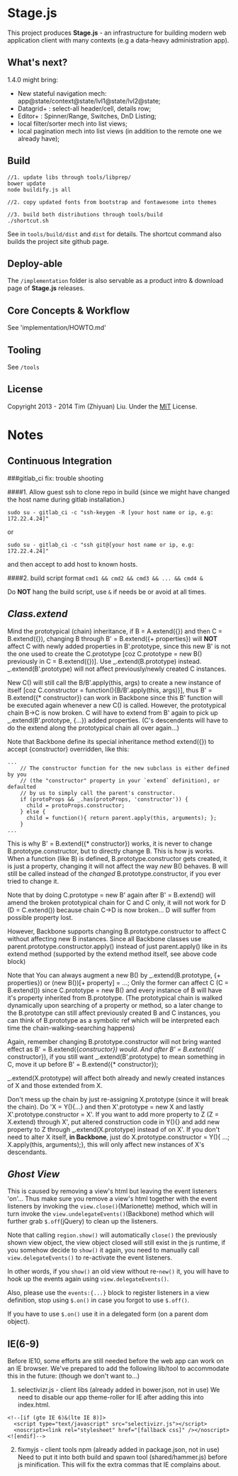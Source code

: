 Stage.js
===================
This project produces **Stage.js** - an infrastructure for building modern web application client with many contexts (e.g a data-heavy administration app).


What's next?
------------
1.4.0 might bring:
* New stateful navigation mech: app@state/context@state/lvl1@state/lvl2@state;
* Datagrid+ : select-all header/cell, details row;
* Editor+ : Spinner/Range, Switches, DnD Listing;
* local filter/sorter mech into list views; 
* local pagination mech into list views (in addition to the remote one we already have); 


Build
-------------
```
//1. update libs through tools/libprep/
bower update
node buildify.js all

//2. copy updated fonts from bootstrap and fontawesome into themes

//3. build both distributions through tools/build
./shortcut.sh
```
See in `tools/build/dist` and `dist` for details. The shortcut command also builds the project site github page.


Deploy-able
-----------
The `/implementation` folder is also servable as a product intro & download page of **Stage.js** releases.


Core Concepts & Workflow
----------------------
See 'implementation/HOWTO.md'


Tooling
-------
See `/tools`


License
-------
Copyright 2013 - 2014 Tim (Zhiyuan) Liu. 
Under the [MIT](http://opensource.org/licenses/MIT) License.


Notes
=====
Continuous Integration
----------------------
###gitlab_ci fix: trouble shooting

####1. Allow guest ssh to clone repo in build
(since we might have changed the host name during gitlab installation.)

`sudo su - gitlab_ci -c "ssh-keygen -R [your host name or ip, e.g: 172.22.4.24]"`

or

`sudo su - gitlab_ci -c "ssh git@[your host name or ip, e.g: 172.22.4.24]"`

and then accept to add host to known hosts.


####2. build script format
`cmd1 && cmd2 && cmd3 && ... && cmd4 &`

Do **NOT** hang the build script, use `&` if needs be or avoid at all times.

*Class.extend*
----------------------
Mind the prototypical (chain) inheritance, if B = A.extend({}) and then C = B.extend({}), changing B through B' = B.extend({+ properties}) will **NOT** affect C with newly added properties in B'.prototype, since this new B' is not the one used to create the C.prototype [coz C.prototype = new B() previously in C = B.extend({})]. Use _.extend(B.prototype) instead. _.extend(B'.prototype) will not affect previously/newly created C instances.

New C() will still call the B/B'.apply(this, args) to create a new instance of itself [coz C.constructor = function(){B/B'.apply(this, args)}], thus B' = B.extend({* constructor}) can work in Backbone since this B' function will be executed again whenever a new C() is called. However, the prototypical chain B->C is now broken. C will have to extend from B' again to pick up _.extend(B'.prototype, {...}) added properties. (C's descendents will have to do the extend along the prototypical chain all over again...)

Note that Backbone define its special inheritance method extend({}) to accept {constructor} overridden, like this:
```
...
    // The constructor function for the new subclass is either defined by you
    // (the "constructor" property in your `extend` definition), or defaulted
    // by us to simply call the parent's constructor.
    if (protoProps && _.has(protoProps, 'constructor')) {
      child = protoProps.constructor;
    } else {
      child = function(){ return parent.apply(this, arguments); };
    }
...
```
This is why B' = B.extend({* constructor}) works, it is never to change B.prototype.constructor, but to directly change B. This is how js works. When a function (like B) is defined, B.prototype.constructor gets created, it is just a property, changing it will not affect the way *new* B() behaves. B will still be called instead of the *changed* B.prototype.constructor, if you ever tried to change it.

Note that by doing C.prototype = new B' again after B' = B.extend() will amend the broken prototypical chain for C and C only, it will not work for D (D = C.extend()) because chain C->D is now broken... D will suffer from possible property lost.

However, Backbone supports changing B.prototype.constructor to affect C without affecting new B instances. Since all Backbone classes use parent.prototype.constructor.apply() instead of just parent.apply() like in its extend method (supported by the extend method itself, see above code block)

Note that You can always augment a new B() by _.extend(B.prototype, {+ properties}) or (new B())[+ property] = ...; Only the former can affect C (C = B.extend()) since C.prototype = new B() and every instance of B will have it's property inherited from B.prototype. (The prototypical chain is walked dynamically upon searching of a property or method, so a later change to the B.prototype can still affect previously created B and C instances, you can think of B.prototype as a symbolic ref which will be interpreted each time the chain-walking-searching happens)

Again, remember changing B.prototype.constructor will not bring wanted effect as B' = B.extend({*constructor}) would. And after B' = B.extend({* constructor}), if you still want _.extend(B'.prototype) to mean something in C, move it up before B' = B.extend({* constructor});

_.extend(X.prototype) will affect both already and newly created instances of X and those extended from X.

Don't mess up the chain by just re-assigning X.prototype (since it will break the chain). Do 'X = Y(){...} and then X'.prototype = new X and lastly X'.prototype.constructor = X'. If you want to add more property to Z (Z = X.extend) through X', put altered construction code in Y(){} and add new property to Z through _.extend(X.prototype) instead of on X'. If you don't need to alter X itself, **in Backbone**, just do X.prototype.constructor = Y(){ ...; X.apply(this, arguments);}, this will only affect new instances of X's descendants.


*Ghost View*
--------------------
This is caused by removing a view's html but leaving the event listeners 'on'... Thus make sure you remove a view's html together with the event listeners by invoking the `view.close()`(Marionette) method, which will in turn invoke the `view.undelegateEvents()`(Backbone) method which will further grab `$.off`(jQuery) to clean up the listeners.

Note that calling `region.show()` will automatically `close()` the previously shown view object, the view object closed will still exist in the js runtime, if you somehow decide to `show()` it again, you need to manually call `view.delegateEvents()` to re-activate the event listeners.

In other words, if you `show()` an old view without re-`new()` it, you will have to hook up the events again using `view.delegateEvents()`.

Also, please use the `events:{...}` block to register listeners in a view definition, stop using `$.on()` in case you forgot to use `$.off()`.

If you have to use `$.on()` use it in a delegated form (on a parent dom object).


IE(6-9)
---------------
Before IE10, some efforts are still needed before the web app can work on an IE browser. We've prepared to add the following lib/tool to accommodate this in the future: (though we don't want to...)

1. selectivizr.js - client libs (already added in bower.json, not in use) We need to disable our app theme-roller for IE after adding this into index.html.
```
<!--[if (gte IE 6)&(lte IE 8)]>
  <script type="text/javascript" src="selectivizr.js"></script>
  <noscript><link rel="stylesheet" href="[fallback css]" /></noscript>
<![endif]-->
```

2. fixmyjs - client tools npm (already added in package.json, not in use) Need to put it into both build and spawn tool (shared/hammer.js) before js minification. This will fix the extra commas that IE complains about.